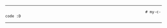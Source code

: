 ___________________________________________________________________________________________________________________________________________________________________________________






                                                                   # my-c-code :D





___________________________________________________________________________________________________________________________________________________________________________________
